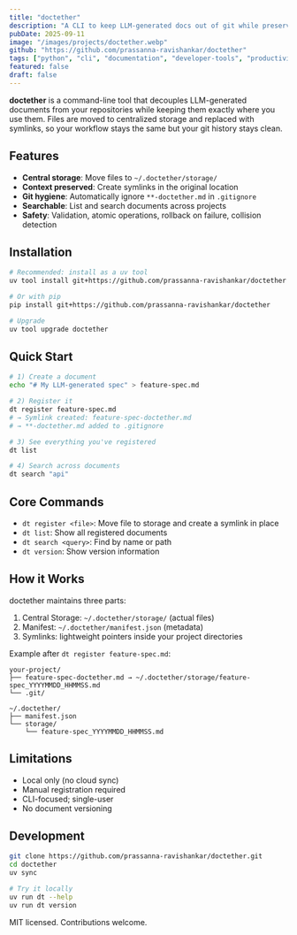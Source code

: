 ```yaml
---
title: "doctether"
description: "A CLI to keep LLM-generated docs out of git while preserving their contextual location via symlinks"
pubDate: 2025-09-11
image: "/images/projects/doctether.webp"
github: "https://github.com/prassanna-ravishankar/doctether"
tags: ["python", "cli", "documentation", "developer-tools", "productivity"]
featured: false
draft: false
---
```


**doctether** is a command-line tool that decouples LLM-generated documents from your repositories while keeping them exactly where you use them. Files are moved to centralized storage and replaced with symlinks, so your workflow stays the same but your git history stays clean.

## Features

- **Central storage**: Move files to `~/.doctether/storage/`
- **Context preserved**: Create symlinks in the original location
- **Git hygiene**: Automatically ignore `**-doctether.md` in `.gitignore`
- **Searchable**: List and search documents across projects
- **Safety**: Validation, atomic operations, rollback on failure, collision detection

## Installation

```bash
# Recommended: install as a uv tool
uv tool install git+https://github.com/prassanna-ravishankar/doctether

# Or with pip
pip install git+https://github.com/prassanna-ravishankar/doctether

# Upgrade
uv tool upgrade doctether
```

## Quick Start

```bash
# 1) Create a document
echo "# My LLM-generated spec" > feature-spec.md

# 2) Register it
dt register feature-spec.md
# → Symlink created: feature-spec-doctether.md
# → **-doctether.md added to .gitignore

# 3) See everything you've registered
dt list

# 4) Search across documents
dt search "api"
```

## Core Commands

- `dt register <file>`: Move file to storage and create a symlink in place
- `dt list`: Show all registered documents
- `dt search <query>`: Find by name or path
- `dt version`: Show version information

## How it Works

doctether maintains three parts:

1. Central Storage: `~/.doctether/storage/` (actual files)
2. Manifest: `~/.doctether/manifest.json` (metadata)
3. Symlinks: lightweight pointers inside your project directories

Example after `dt register feature-spec.md`:

```
your-project/
├── feature-spec-doctether.md → ~/.doctether/storage/feature-spec_YYYYMMDD_HHMMSS.md
└── .git/

~/.doctether/
├── manifest.json
└── storage/
    └── feature-spec_YYYYMMDD_HHMMSS.md
```

## Limitations

- Local only (no cloud sync)
- Manual registration required
- CLI-focused; single-user
- No document versioning

## Development

```bash
git clone https://github.com/prassanna-ravishankar/doctether.git
cd doctether
uv sync

# Try it locally
uv run dt --help
uv run dt version
```

MIT licensed. Contributions welcome.



